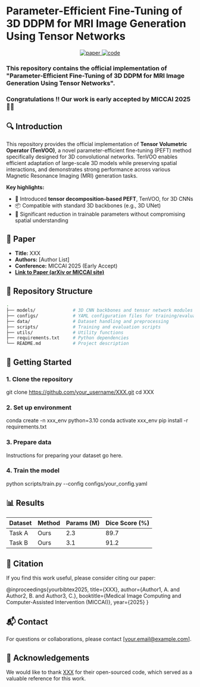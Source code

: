 # Parameter-Efficient Fine-Tuning of 3D DDPM for MRI Image Generation Using Tensor Networks

<p align="center">
  <a href="https://arxiv.org/abs/xxxx.xxxxx">
    <img src="https://img.shields.io/badge/Paper-PDF-red?logo=adobeacrobatreader&style=for-the-badge" alt="paper"/>
  </a>
  <a href="[https://github.com/your_username/your_repo](https://github.com/TUAT-Novice/tenvoo/)">
    <img src="https://img.shields.io/badge/Code-GitHub-blue?logo=github&style=for-the-badge" alt="code"/>
  </a>
</p>

### This repository contains the official implementation of **"Parameter-Efficient Fine-Tuning of 3D DDPM for MRI Image Generation Using Tensor Networks"**.

### Congratulations !! Our work is early accepted by **MICCAI 2025** 🎉🎉

## 🔍 Introduction

This repository provides the official implementation of **Tensor Volumetric Operator (TenVOO)**, a novel parameter-efficient fine-tuning (PEFT) method specifically designed for 3D convolutional networks. TenVOO enables efficient adaptation of large-scale 3D models while preserving spatial interactions, and demonstrates strong performance across various Magnetic Resonance Imaging (MRI) generation tasks.

**Key highlights:**

- 🧠 Introduced **tensor decomposition-based PEFT**, TenVOO, for 3D CNNs  
- 📦 Compatible with standard 3D backbones (e.g., 3D UNet)  
- 🚀 Significant reduction in trainable parameters without compromising spatial understanding

## 📄 Paper

- **Title:** XXX  
- **Authors:** [Author List]  
- **Conference:** MICCAI 2025 (Early Accept)  
- **[Link to Paper (arXiv or MICCAI site)](URL)**

## 📁 Repository Structure

```bash
.
├── models/              # 3D CNN backbones and tensor network modules
├── configs/             # YAML configuration files for training/evaluation
├── data/                # Dataset handling and preprocessing
├── scripts/             # Training and evaluation scripts
├── utils/               # Utility functions
├── requirements.txt     # Python dependencies
└── README.md            # Project description
```

## 🚀 Getting Started

### 1. Clone the repository

git clone https://github.com/your_username/XXX.git
cd XXX


### 2. Set up environment

conda create -n xxx_env python=3.10
conda activate xxx_env
pip install -r requirements.txt


### 3. Prepare data

Instructions for preparing your dataset go here.

### 4. Train the model

python scripts/train.py --config configs/your_config.yaml



## 📊 Results

| Dataset | Method | Params (M) | Dice Score (%) |
|---------|--------|------------|----------------|
| Task A  | Ours   | 2.3        | 89.7           |
| Task B  | Ours   | 3.1        | 91.2           |

## 🤝 Citation

If you find this work useful, please consider citing our paper:

@inproceedings{yourbibtex2025,
title={XXX},
author={Author1, A. and Author2, B. and Author3, C.},
booktitle={Medical Image Computing and Computer-Assisted Intervention (MICCAI)},
year={2025}
}


## 📬 Contact

For questions or collaborations, please contact [your.email@example.com].

## 🙏 Acknowledgements

We would like to thank [XXX](https://github.com/xxx/xxx) for their open-sourced code, which served as a valuable reference for this work.

